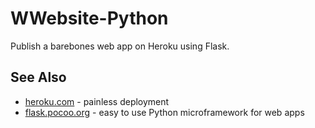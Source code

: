 # WWebsite-Python

Publish a barebones web app on Heroku using Flask.


## See Also
* [heroku.com](heroku.com) - painless deployment
* [flask.pocoo.org](flask.pocoo.org) - easy to use Python microframework for web apps
